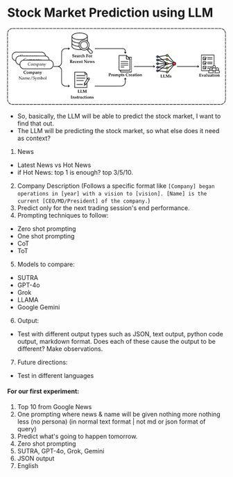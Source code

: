 # Stock Market Prediction using LLM
![image](./fig/workflow.png)
- So, basically, the LLM will be able to predict the stock market, I want to find that out. 
- The LLM will be predicting the stock market, so what else does it need as context? 
1. News 
- Latest News vs Hot News
- if Hot News: top 1 is enough? top 3/5/10.
2. Company Description (Follows a specific format like `[Company] began operations in [year] with a vision to [vision]. [Name] is the current [CEO/MD/President] of the company.`)
3. Predict only for the next trading session's end performance.
4. Prompting techniques to follow:
- Zero shot prompting
- One shot prompting
- CoT
- ToT
5. Models to compare:
- SUTRA
- GPT-4o
- Grok
- LLAMA
- Google Gemini
6. Output:
- Test with different output types such as JSON, text output, python code output, markdown format. Does each of these cause the output to be different? Make observations.
7. Future directions: 
- Test in different languages


#### For our first experiment:
1. Top 10 from Google News
2. One prompting where news & name will be given nothing more nothing less (no persona) (in normal text format | not md or json format of query)
3. Predict what's going to happen tomorrow.
4. Zero shot prompting
5. SUTRA, GPT-4o, Grok, Gemini
6. JSON output
7. English